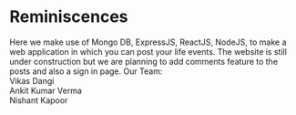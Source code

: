 # Reminiscences
Here we make use of Mongo DB, ExpressJS, ReactJS, NodeJS, to make a web application in which you can post your life events. The website is still under construction but we are planning to add comments feature to the posts and also a sign in page.
Our Team:
<br /> Vikas Dangi
<br /> Ankit Kumar Verma
<br /> Nishant Kapoor
